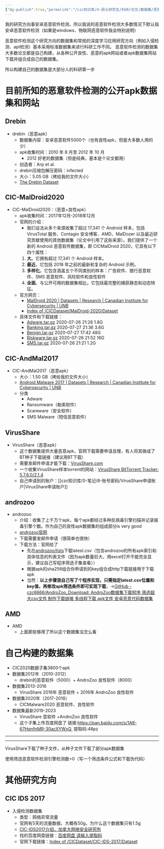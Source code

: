 ```yaml
---
{"dg-publish":true,"permalink":"/czc知识库/4-硕士研究生/科研/论文/数据集/恶意软件检测数据集/","dgPassFrontmatter":true,"created":"2024-12-08T14:47:50.846+08:00","updated":"2024-12-08T16:35:58.101+08:00"}
---
```




我的研究方向事安卓恶意软件检测，所以我说的恶意软件检测大多数情况下默认指安卓恶意软件检测（如果是windows、物联网恶意软件我会特别说明）

恶意软件检测这个研究方向的数据集和常规的深度学习应用研究方向（例如入侵检测、apt检测）基本采用标准数据集来进行科研工作不同。
恶意软件检测的数据集大多数论文都是自己构建，从各种公开良性、恶意的apk网站或者apk数据集网站下载并组合成自己的数据集。

所以构建自己的数据集是大部分人的科研第一步

# 目前所知的恶意软件检测的公开apk数据集和网站

## Drebin
- drebin（恶意apk）
	- 数据集内容：安卓恶意软件5000个（也有良性apk，但是大多数人用的少）
	- apk收集时间：2010 年 8 月至 2012 年 10 月
		- 2012 好老的数据集（但是经典，基本是个论文都用）
	- 创造者：Arp et al.
	- drebin压缩包解压密码：infected
	- 大小：5.05 GB（拷给我的文件大小）
	- [The Drebin Dataset](https://drebin.mlsec.org/)


## CIC-MalDroid2020
- CIC-MalDroid2020：（恶意+良性apk）
	- apk收集时间：2017年12月-2018年12月
	- 官网的介绍：
		- 我们设法从多个来源收集了超过 17,341 个 Android 样本，包括 VirusTotal 服务、Contagio 安全博客、AMD、MalDozer 以及最近研究贡献使用的其他数据集（论文中引用了这些来源）。我们提供了一个新的 Android 恶意软件数据集，即 CICMalDroid 2020，它具有以下四个属性：
		1. **大**。它拥有超过 17,341 个 Android 样本。
		2. **最近**。它包括 2018 年之前的最新和复杂的 Android 示例。
		3. **多样化**。它包含涵盖五个不同类别的样本：广告软件、银行恶意软件、SMS 恶意软件、风险软件和良性软件
		4. **全面**。与公开可用的数据集相比，它包括最完整的捕获静态和动态特征。
	-  官方网页：
		- [MalDroid 2020 | Datasets | Research | Canadian Institute for Cybersecurity | UNB](https://www.unb.ca/cic/datasets/maldroid-2020.html)
		- [Index of /CICDataset/MalDroid-2020/Dataset](http://205.174.165.80/CICDataset/MalDroid-2020/Dataset/)
	- 具体文件和下载链接：
		- [Adware.tar.gz](http://205.174.165.80/CICDataset/MalDroid-2020/Dataset/APKs/Adware.tar.gz) 2020-07-26 21:26 1.8G
		- [Banking.tar.gz](http://205.174.165.80/CICDataset/MalDroid-2020/Dataset/APKs/Banking.tar.gz) 2020-07-27 21:36 3.6G
		- [Benign.tar.gz](http://205.174.165.80/CICDataset/MalDroid-2020/Dataset/APKs/Benign.tar.gz) 2020-07-27 17:42 48G
		- [Riskware.tar.gz](http://205.174.165.80/CICDataset/MalDroid-2020/Dataset/APKs/Riskware.tar.gz) 2020-07-26 21:52 16G
		- [SMS.tar.gz](http://205.174.165.80/CICDataset/MalDroid-2020/Dataset/APKs/SMS.tar.gz) 2020-07-26 21:21 1.2G

## CIC-AndMal2017
- CIC-AndMal2017（恶意apk）
	- 大小：1.50 GB（拷给我的文件大小） 
	- [Android Malware 2017 | Datasets | Research | Canadian Institute for Cybersecurity | UNB](https://www.unb.ca/cic/datasets/andmal2017.html)
	- 分类
		- Adware
		- Ransomware（勒索软件）
		- Scareware（安全软件）
		- SMS Malware（短信恶意软件）

## VirusShare
- VirusShare（恶意apk）
	- 这个数据集提供大量恶意apk，官网下载需要申请且慢，有人将其做成了BT种子下载链接（建议用BT下载）
	- 需要发邮件申请才能下载：[VirusShare.com](https://virusshare.com/)
	- 一个收集VirusShare样本torrent的网站：[VirusShare BitTorrent Tracker: 5.7.6.0/2.1.4](http://71.105.224.114:6969/)
	- 自己申请到的账户：[[czc知识库/0-笔记/8-账号密码/VirusShare申请账户\|VirusShare申请账户]]

## androzoo
- androzoo
	- 介绍：收集了上千万个apk，每个apk都经过多种反病毒引擎扫描并记录报毒引擎个数。作为自己的良性apk数据集的组成部分is very good
	- [androzoo官网](https://androzoo.uni.lu/)
	- 下载需要发邮件申请（很简单也很快）
	- 下载方法：官网给了
		- 先在[androzoo/lists](https://androzoo.uni.lu/lists)下载latest.csv（包含androzoo的所有apk索引和具体信息的列表文件（因为apk数量巨大，用excel打开不能完全显示，建议自己写程序筛选子集查看））
		- 根据apk的sha256组合你申请到的key组合成http下载链接用于下载apk
		- 当然：**以上步骤我自己写了个程序实现，只需指定latest.csv位置和key值，再修改apk筛选条件即可实现下载**，→[GitHub - czc6666/AndroZoo\_Download: AndroZoo数据集下载程序 筛选超大csv文件 制作下载链接 多线程下载 apk文件 安卓恶意代码数据集](https://github.com/czc6666/AndroZoo_Download)

## AMD
- AMD
	- 上面那些够用了所以这个数据集没怎么看



# 自己构建的数据集


<div class="transclusion internal-embed is-loaded"><div class="markdown-embed">



- CIC2020数据子集3800个apk
- 数据集2012年（2010-2012）
	- drebin的恶意软件（5000）+ AndroZoo 良性软件（8000）
- 数据集2013-2016
	- VirusShare 2016年 恶意软件 + 2016年 AndroZoo 良性软件
- 数据集2020年（2017-2018）
	- CICMalware2020 恶意软件、良性软件
- 数据集最新2019-2023
	- VirusShare 意软件 +AndroZoo 良性软件
	- 这个子集上传百度网盘了
		链接:https://pan.baidu.com/s/1A8-67HqnfnMR-30acXYWxQ 
		提取码:48pz




---
---

VirusShare下载了种子文件，从种子文件下载了部分apk数据集


使用筛选恶意软件检测引擎检测数=0（写一个筛选条件公式和下载伪代码）

</div></div>


# 其他研究方向

## CIC IDS 2017
- 入侵检测数据集 
	- 类型：网络异常流量
	- 官网有5天的流量数据，大概有50g，为什么这个数据集只有1.5g
	- [CIC-IDS2017介绍，加拿大网络安全研究所](https://www.unb.ca/cic/datasets/ids-2017.html)
	- 找的百度网盘链接：[百度网盘 请输入提取码](https://pan.baidu.com/s/13mp8W6spfA6jBFTrhUvtNA?pwd=9857)
	- 官网下载链接：[Index of /CICDataset/CIC-IDS-2017/Dataset](http://205.174.165.80/CICDataset/CIC-IDS-2017/Dataset/)